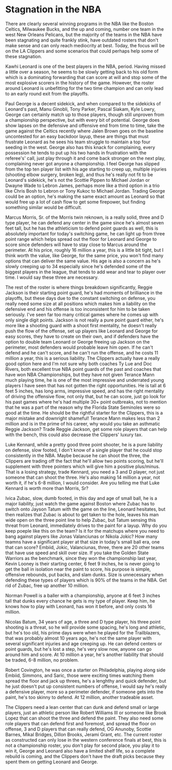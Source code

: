 # Stagnation in the NBA

There are clearly several winning programs in the NBA like the Boston Celtics, Milwaukee Bucks, and the up and coming, number one team in the west New Orleans Pelicans, but the majority of the teams in the NBA have been stagnating and quite frankly stink, have outdated rosters that don't make sense and can only reach mediocrity at best.  Today, the focus will be on the LA Clippers and some scenarios that could perhaps help some of these stagnation.

Kawhi Leonard is one of the best players in the NBA, period.  Having missed a little over a season, he seems to be slowly getting back to his old form which is a dominating forwarding that can score at will and stop some of the most explosive scorers in the history of the game. However, the roster around Leonard is unbefitting for the two time champion and can only lead to an early round exit from the playoffs.  

Paul George is a decent sidekick, and when compared to the sidekicks of Leonard's past, Manu Ginobli, Tony Parker, Pascal Siakam, Kyle Lowry, George can certainly match up to those players, though still unproven from a championship perspective, but with every bit of potential.  George does show lapses on the defensive and offensive end from time to time, take the game against the Celtics recently where Jalen Brown goes on the baseline uncontested for an easy backdoor layup, these are things that must frustrate Leonard as he sees his team struggle to maintain a top four seeding in the west.  George also has this knack for complaining, every possession he tends to put up his two hands in frustration with the referee's' call, just play through it and come back stronger on the next play, complaining never got anyone a championship.  I feel George has slipped from the top ten player list with his age starting to creep up, multiple injuries (shooting elbow surgery, broken leg), and thus he's really not fit to be Leonard's sidekick, he's not the Scottie Pippen to Michael Jordan or Dwayne Wade to Lebron James, perhaps more like a third option in a trio like Chris Bosh to Lebron or Tony Kukoc to Michael Jordan.  Trading George could be an option, he's making the same exact amount as Leonard so that would free up a lot of cash flow to get some firepower, but finding something similar would be difficult.

Marcus Morris, Sr. of the Morris twin reknown, is a really solid, three and D type player, he can defend any center in the game since he's almost seven feet tall, but he has the athleticism to defend point guards as well, this is absolutely important for today's switching game, he can light up from three point range which helps spread out the floor for Leonard and George to score since defenders will have to stay close to Marcus around the perimeter.  At his price, roughly 16 million a year, this is a little bit tight, but I think worth the value, like George, for the same price, you won't find many options that can deliver the same value.  His age is also a concern as he's slowly creeping up to 34 especially since he's defended some of the biggest players in the league, that tends to add wear and tear to player over time.  I would say these three are necessary.

The rest of the roster is where things breakdown significantly, Reggie Jackson is their starting point guard, he's had moments of brilliance in the playoffs, but these days due to the constant switching on defense, you really need some size at all positions which makes him a liability on the defensive end and his offense is too inconsistent for him to be taken seriously.  I've seen far too many critical games where he comes up with only single digit points.  Jackson is not really a pure point guard either, he's more like a shooting guard with a shoot first mentality, he doesn't really push the flow of the offense, set up players like Leonard and George for easy scores, they have to create on their own, and if defenders have the option to double team Leonard or George freeing up Jackson on the perimeter, most defenders would probable leave him open.  If he can't defend and he can't score, and he can't run the offense, and he costs 11 million a year, this is a serious liability.  The Clippers actually have a really good option here and I'm not sure why both coaches Ty Lue and Doc Rivers, both excellent true NBA point guards of the past and coaches that have won NBA Championships, but they have not given Terance Mann much playing time, he is one of the most impressive and underrated young players I have seen that has not gotten the right opportunities.  He is tall at 6 feet 5 inches, has long arms, impressive speed, and has the right mentality of driving the offensive flow, not only that, but he can score, just go look for his past games where he's had multiple 30+ point outbreaks, not to mention that he was a part of the reason why the Florida State Seminoles were so good at the time.  He should be the rightful starter for the Clippers, this is a major mistake and downright shameful!  Terance Mann makes less than 2 million and is in the prime of his career, why would you take an asthmatic Reggie Jackson?  Trade Reggie Jackson, get some role players that can help with the bench, this could also decrease the Clippers' luxury tax.

Luke Kennard, while a pretty good three point shooter, he is a pure liability on defense, slow footed, I don't know of a single player that he could stop consistently in the NBA.  Maybe because he can shoot the three, the Clippers are trading off the fact that he'll allow two points scoring, but he'll supplement with three pointers which will give him a positive plus/minus.  That is a losing strategy, trade Kennard, you need a 3 and D player, not just someone that can shoot the three.  He's also making 14 million a year, not worth it, if he's 6-8 million, I would consider.  Are you telling me that Luke Kennard is worth more than Morris, Sr?

Ivica Zubac, slow, dumb footed, in this day and age of small ball, he is a major liability, just watch the game against Boston where Zubac has to switch onto Jayson Tatum with the game on the line, Leonard hesitates, but then realizes that Zubac is about to get taken to the hole, leaves his man wide open on the three point line to help Zubac, but Tatum sensing this threat from Leonard, immediately drives to the paint for a layup.  Why do you keep poeple like this on the team?  Is it for the matchups where you need to bang against players like Jonas Valanciunas or Nikola Jokic?  How many teamns have a significant player at that size in today's small ball era, one that can score?  Embiid, Jokic, Valanciunas, three, there are 20 other teams that have use speed and skill over size.  If you take the Golden State Warriors as the benchmark, since they won the championship last year, Kevin Looney is their starting center, 6 feet 9 inches, he is never going to get the ball in isolation near the paint to score, his purpose is simple, offensive rebounds, put backs, and slam dunks.  Size is unnecessary when defending these types of players which is 90% of the teams in the NBA.  Get rid of Zubac, free up another 10 million.

Norman Powell is a baller with a championship, anyone at 6 feet 3 inches tall that dunks every chance he gets is my type of player.  Keep him, he knows how to play with Leonard, has won it before, and only costs 16 million.

Nicolas Batum, 34 years of age, a three and D type player, his three point shooting is a threat, so he will provide some spacing, he's long and athletic, but he's too old, his prime days were when he played for the Trailblazers, that was probably almost 10 years ago, he's not the same player with several significant injuries and age creeping up.  He can defend centers or point guards, but he's lost a step, he's very slow now, anyone can go around him and score.  At 10 million a year, he's another liability that should be traded, 6-8 million, no problem.

Robert Covington, he was once a starter on Philadelphia, playing along side Embiid, Simmons, and Saric, those were exciting times watching them spread the floor and jack up threes, he's a lenghthy and quick defender, but he just doesn't put up consistent numbers of offense, I would say he's really a defensive player, more so a perimeter defender, if someone gets into the paint, he's too skinny to defend.  At 12 million, another tradeable asset.

The Clippers need a lean center that can dunk and defend small or large players, just an athletic person like Robert Williams III or someone like Brook Lopez that can shoot the three and defend the paint.  They also need some role players that can defend first and foremost, and spread the floor on offense, 3 and D players that can really defend, OG Anunoby, Scottie Barnes, Mikal Bridges, Dillon Brooks, Jerami Grant, etc.  The current roster as constructed can only lose in the western conference finals at best, this is not a championship roster, you don't play for second place, you play it to win it, George and Leonard also have a limited shelf life, so a complete rebuild is coming, and the Clippers don't have the draft picks because they spent them on getting Leonard and George.